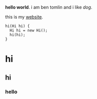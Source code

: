 **hello world**. i am ben tomlin and i like *dog*.

this is my [website](https://bent101.github.io/Lab2/).

```
hi(Hi hi) {
  Hi hi = new Hi();
  hi(hi);
}
 ```

# hi
## hi
### hello
